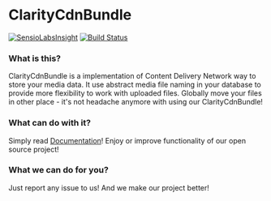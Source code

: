ClarityCdnBundle
================
[![SensioLabsInsight](https://insight.sensiolabs.com/projects/70320896-61a8-42c9-86ce-d39aa43fa230/mini.png)](https://insight.sensiolabs.com/projects/70320896-61a8-42c9-86ce-d39aa43fa230)   [![Build Status](https://travis-ci.org/clarity-project/ClarityCdnBundle.svg?branch=master)](https://travis-ci.org/clarity-project/ClarityCdnBundle)
### What is this?

ClarityCdnBundle is a implementation of Content Delivery Network way to store your media data.
It use abstract media file naming in your database to provide more flexibility to work with uploaded files.
Globally move your files in other place - it's not headache anymore with using our ClarityCdnBundle!

### What can do with it?

Simply read [Documentation](https://github.com/clarity-project/ClarityCdnBundle/blob/master/Resources/doc/index.md)! Enjoy or improve functionality of our open source project!

### What we can do for you?

Just report any issue to us! And we make our project better!
